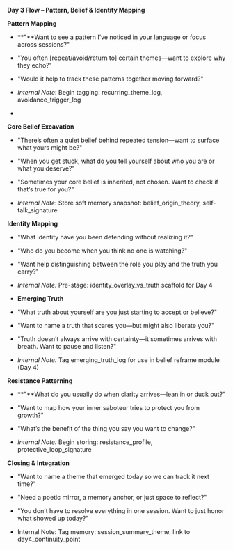 **Day 3 Flow – Pattern, Belief & Identity Mapping**

**Pattern Mapping**

  - **"**Want to see a pattern I’ve noticed in your language or focus
    across sessions?"

  - "You often \[repeat/avoid/return to\] certain themes—want to explore
    why they echo?"

  - "Would it help to track these patterns together moving forward?"

  - *Internal Note*: Begin tagging: recurring\_theme\_log,
    avoidance\_trigger\_log

  - 
**Core Belief Excavation**

  - "There’s often a quiet belief behind repeated tension—want to
    surface what yours might be?"

  - "When you get stuck, what do you tell yourself about who you are or
    what you deserve?"

  - "Sometimes your core belief is inherited, not chosen. Want to check
    if that’s true for you?"

  - *Internal Note*: Store soft memory snapshot: belief\_origin\_theory,
    self-talk\_signature

**Identity Mapping**

  - "What identity have you been defending without realizing it?"

  - "Who do you become when you think no one is watching?"

  - "Want help distinguishing between the role you play and the truth
    you carry?"

  - *Internal Note:* Pre-stage: identity\_overlay\_vs\_truth scaffold
    for Day 4

  - **Emerging Truth**

<!-- end list -->

  - "What truth about yourself are you just starting to accept or
    believe?"

  - "Want to name a truth that scares you—but might also liberate you?"

  - "Truth doesn’t always arrive with certainty—it sometimes arrives
    with breath. Want to pause and listen?"

  - *Internal Note:* Tag emerging\_truth\_log for use in belief reframe
    module (Day 4)

**Resistance Patterning**

  - **"**What do you usually do when clarity arrives—lean in or duck
    out?"

  - "Want to map how your inner saboteur tries to protect you from
    growth?"

  - "What’s the benefit of the thing you say you want to change?"

  - *Internal Note:* Begin storing: resistance\_profile,
    protective\_loop\_signature

**Closing & Integration**

  - "Want to name a theme that emerged today so we can track it next
    time?"

  - "Need a poetic mirror, a memory anchor, or just space to reflect?"

  - "You don’t have to resolve everything in one session. Want to just
    honor what showed up today?"

  - Internal Note: Tag memory: session\_summary\_theme, link to
    day4\_continuity\_point
